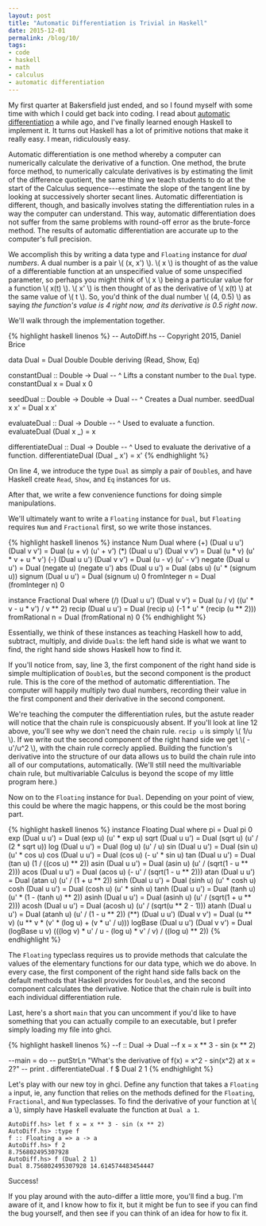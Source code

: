 ```yaml
---
layout: post
title: "Automatic Differentiation is Trivial in Haskell"
date: 2015-12-01
permalink: /blog/10/
tags:
- code
- haskell
- math
- calculus
- automatic differentiation
---
```


My first quarter at Bakersfield just ended, and so I found myself with
some time with which I could get back into coding. I read about
[automatic differentiation][1] a while ago, and I've finally learned
enough Haskell to implement it. It turns out Haskell has a lot of
primitive notions that make it really easy. I mean, ridiculously easy.

  [1]: http://en.wikipedia.org/wiki/Automatic_differentiation

<!--break-->

Automatic differentiation is one method whereby a computer can
numerically calculate the derivative of a function. One method, the
brute force method, to numerically calculate derivatives is by
estimating the limit of the difference quotient, the same thing we teach
students to do at the start of the Calculus sequence---estimate the
slope of the tangent line by looking at successively shorter secant
lines. Automatic differentiation is different, though, and basically
involves stating the differentiation rules in a way the computer can
understand. This way, automatic differentiation does not suffer from the
same problems with round-off error as the brute-force method. The
results of automatic differentiation are accurate up to the computer's
full precision.

We accomplish this by writing a data type and `Floating` instance for
_dual numbers_. A dual number is a pair \\( (x, x') \\). \\( x \\) is
thought of as the value of a differentiable function at an unspecified
value of some unspecified parameter, so perhaps you might think of \\( x
\\) being a particular value for a function \\( x(t) \\). \\( x' \\) is
then thought of as the derivative of \\( x(t) \\) at the same value of
\\( t \\). So, you'd think of the dual number \\( (4, 0.5) \\) as saying
_the function's value is 4 right now, and its derivative is 0.5 right
now_.

We'll walk through the implementation together.

{% highlight haskell linenos %}
-- AutoDiff.hs
-- Copyright 2015, Daniel Brice

data Dual = Dual Double Double deriving (Read, Show, Eq)

constantDual :: Double -> Dual
-- ^ Lifts a constant number to the `Dual` type.
constantDual x = Dual x 0

seedDual :: Double -> Double -> Dual
-- ^ Creates a Dual number.
seedDual x x' = Dual x x'

evaluateDual :: Dual -> Double
-- ^ Used to evaluate a function.
evaluateDual (Dual x _) = x

differentiateDual :: Dual -> Double
-- ^ Used to evaluate the derivative of a function.
differentiateDual (Dual _ x') = x'
{% endhighlight %}

On line 4, we introduce the type `Dual` as simply a pair of `Double`s,
and have Haskell create `Read`, `Show`, and `Eq` instances for us.

After that, we write a few convenience functions for doing simple
manipulations.

We'll ultimately want to write a `Floating` instance for `Dual`, but
`Floating` requires `Num` and `Fractional` first, so we write those
instances.

{% highlight haskell linenos %}
instance Num Dual where
  (+) (Dual u u') (Dual v v') = Dual (u + v) (u' + v')
  (*) (Dual u u') (Dual v v') = Dual (u * v) (u' * v + u * v')
  (-) (Dual u u') (Dual v v') = Dual (u - v) (u' - v')
  negate (Dual u u')          = Dual (negate u) (negate u')
  abs (Dual u u')             = Dual (abs u) (u' * (signum u))
  signum (Dual u u')          = Dual (signum u) 0
  fromInteger n               = Dual (fromInteger n) 0

instance Fractional Dual where
  (/) (Dual u u') (Dual v v') = Dual (u / v) ((u' * v - u * v') / v ** 2)
  recip (Dual u u')           = Dual (recip u) (-1 * u' * (recip (u ** 2)))
  fromRational n              = Dual (fromRational n) 0
{% endhighlight %}

Essentially, we think of these instances as teaching Haskell how to add,
subtract, multiply, and divide `Dual`s: the left hand side is what we
want to find, the right hand side shows Haskell how to find it.

If you'll notice from, say, line 3, the first component of the right
hand side is simple multiplication of `Double`s, but the second
component is the product rule. This is the core of the method of
automatic differentiation. The computer will happily multiply two dual
numbers, recording their value in the first component and their
derivative in the second component.

We're teaching the computer the differentiation rules, but the astute
reader will notice that the chain rule is conspicuously absent. If
you'll look at line 12 above, you'll see why we don't need the chain
rule. `recip u` is simply \\( 1/u \\). If we write out the second
component of the right hand side we get \\( -u'/u^2 \\), with the chain
rule correcly applied. Building the function's derivative into the
structure of our data allows us to build the chain rule into all of our
computations, automatically. (We'll still need the multivariable chain
rule, but multivariable Calculus is beyond the scope of my little
program here.)

Now on to the `Floating` instance for `Dual`. Depending on your point of
view, this could be where the magic happens, or this could be the most
boring part.

{% highlight haskell linenos %}
instance Floating Dual where
  pi                = Dual pi 0
  exp (Dual u u')   = Dual (exp u) (u' * exp u)
  sqrt (Dual u u')  = Dual (sqrt u) (u' / (2 * sqrt u))
  log (Dual u u')   = Dual (log u) (u' / u)
  sin (Dual u u')   = Dual (sin u) (u' * cos u)
  cos (Dual u u')   = Dual (cos u) (- u' * sin u)
  tan (Dual u u')   = Dual (tan u) (1 / ((cos u) ** 2))
  asin (Dual u u')  = Dual (asin u) (u' / (sqrt(1 - u ** 2)))
  acos (Dual u u')  = Dual (acos u) (- u' / (sqrt(1 - u ** 2)))
  atan (Dual u u')  = Dual (atan u) (u' / (1 + u ** 2))
  sinh (Dual u u')  = Dual (sinh u) (u' * cosh u)
  cosh (Dual u u')  = Dual (cosh u) (u' * sinh u)
  tanh (Dual u u')  = Dual (tanh u) (u' * (1 - (tanh u) ** 2))
  asinh (Dual u u') = Dual (asinh u) (u' / (sqrt(1 + u ** 2)))
  acosh (Dual u u') = Dual (acosh u) (u' / (sqrt(u ** 2 - 1)))
  atanh (Dual u u') = Dual (atanh u) (u' / (1 - u ** 2))
  (**) (Dual u u') (Dual v v')
    = Dual (u ** v) (u ** v * (v' * (log u) + (v * u' / u)))
  logBase (Dual u u') (Dual v v')
    = Dual (logBase u v) (((log v) * u' / u - (log u) * v' / v) / ((log u) ** 2))
{% endhighlight %}

The `Floating` typeclass requires us to provide methods that calculate
the values of the elementary functions for our data type, which we do
above. In every case, the first component of the right hand side falls
back on the default methods that Haskell provides for `Double`s, and the
second component calculates the derivative. Notice that the chain rule
is built into each individual differentiation rule.

Last, here's a short `main` that you can uncomment if you'd like to have
something that you can actually compile to an executable, but I prefer
simply loading my file into ghci.

{% highlight haskell linenos %}
--f :: Dual -> Dual
--f x = x ** 3 - sin (x ** 2)

--main = do
--  putStrLn "What's the derivative of f(x) = x^2 - sin(x^2) at x = 2?"
--  print . differentiateDual . f $ Dual 2 1
{% endhighlight %}

Let's play with our new toy in ghci. Define any function that takes a
`Floating a` input, ie, any function that relies on the methods defined
for the `Floating`, `Fractional`, and `Num` typeclasses. To find the
derivative of your function at \\( a \\), simply have Haskell evaluate
the function at `Dual a 1`.

<pre><code><!--
-->AutoDiff.hs> let f x = x ** 3 - sin (x ** 2)
AutoDiff.hs> :type f
f :: Floating a => a -> a
AutoDiff.hs> f 2
8.756802495307928
AutoDiff.hs> f (Dual 2 1)
Dual 8.756802495307928 14.614574483454447
</code></pre>

Success!

If you play around with the auto-differ a little more, you'll find a
bug. I'm aware of it, and I know how to fix it, but it might be fun to
see if you can find the bug yourself, and then see if you can think of
an idea for how to fix it.
